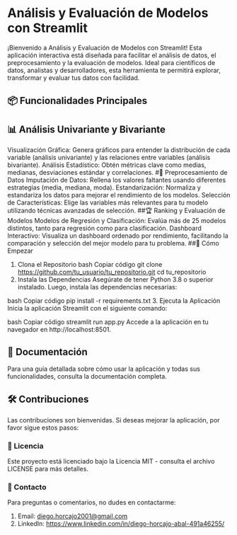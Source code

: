 # Análisis y Evaluación de Modelos con Streamlit
¡Bienvenido a Análisis y Evaluación de Modelos con Streamlit! Esta aplicación interactiva está diseñada para facilitar el análisis de datos, el preprocesamiento y la evaluación de modelos. Ideal para científicos de datos, analistas y desarrolladores, esta herramienta te permitirá explorar, transformar y evaluar tus datos con facilidad.

## 📦 Funcionalidades Principales
## 📊 Análisis Univariante y Bivariante
Visualización Gráfica: Genera gráficos para entender la distribución de cada variable (análisis univariante) y las relaciones entre variables (análisis bivariante).
Análisis Estadístico: Obtén métricas clave como medias, medianas, desviaciones estándar y correlaciones.
#🔧 Preprocesamiento de Datos
Imputación de Datos: Rellena los valores faltantes usando diferentes estrategias (media, mediana, moda).
Estandarización: Normaliza y estandariza los datos para mejorar el rendimiento de los modelos.
Selección de Características: Elige las variables más relevantes para tu modelo utilizando técnicas avanzadas de selección.
##🏆 Ranking y Evaluación de Modelos
Modelos de Regresión y Clasificación: Evalúa más de 25 modelos distintos, tanto para regresión como para clasificación.
Dashboard Interactivo: Visualiza un dashboard ordenado por rendimiento, facilitando la comparación y selección del mejor modelo para tu problema.
##🚀 Cómo Empezar
1. Clona el Repositorio
bash
Copiar código
git clone https://github.com/tu_usuario/tu_repositorio.git
cd tu_repositorio
2. Instala las Dependencias
Asegúrate de tener Python 3.8 o superior instalado. Luego, instala las dependencias necesarias:

bash
Copiar código
pip install -r requirements.txt
3. Ejecuta la Aplicación
Inicia la aplicación Streamlit con el siguiente comando:

bash
Copiar código
streamlit run app.py
Accede a la aplicación en tu navegador en http://localhost:8501.

## 📄 Documentación
Para una guía detallada sobre cómo usar la aplicación y todas sus funcionalidades, consulta la documentación completa.

## 🛠 Contribuciones
Las contribuciones son bienvenidas. Si deseas mejorar la aplicación, por favor sigue estos pasos:

### 📜 Licencia
Este proyecto está licenciado bajo la Licencia MIT - consulta el archivo LICENSE para más detalles.

### 🤝 Contacto
Para preguntas o comentarios, no dudes en contactarme:

1. Email: diego.horcajo2001@gmail.com
2. LinkedIn: https://www.linkedin.com/in/diego-horcajo-abal-491a46255/
